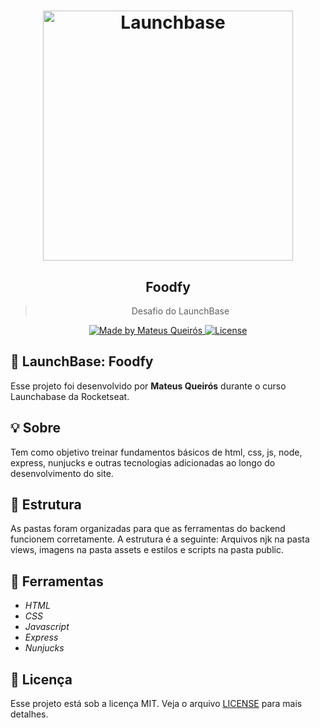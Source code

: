 
<h1 align="center">
    <img alt="Launchbase" src="https://storage.googleapis.com/golden-wind/bootcamp-launchbase/logo.png" width="400px" />
</h1>

<h2 align="center">
  Foodfy
</h2>

<blockquote align="center">Desafio do LaunchBase</blockquote>

<p align="center">

  <a href="https://rocketseat.com.br">
    <img alt="Made by Mateus Queirós" src="https://img.shields.io/badge/made%20by-Mateus%20Queirós-%23F8952D">
  </a>

  <a href="LICENSE" >
    <img alt="License" src="https://img.shields.io/badge/license-MIT-%23F8952D">
  </a>

</p>

## 🚀 LaunchBase: Foodfy

Esse projeto foi desenvolvido por **Mateus Queirós** durante o curso Launchabase da Rocketseat.

## 💡 Sobre

Tem como objetivo treinar fundamentos básicos de html, css, js, node, express, nunjucks e outras tecnologias adicionadas ao longo do desenvolvimento do site.

## 📂 Estrutura

As pastas foram organizadas para que as ferramentas do backend funcionem corretamente. A estrutura é a seguinte: Arquivos njk na pasta views, imagens na pasta assets e estilos e scripts na pasta public.

## 🔨 Ferramentas

- _HTML_
- _CSS_
- _Javascript_
- _Express_
- _Nunjucks_

## 📝 Licença

Esse projeto está sob a licença MIT. Veja o arquivo [LICENSE](https://github.com/mateuscqueiros/foodfy/blob/master/LICENSE) para mais detalhes.